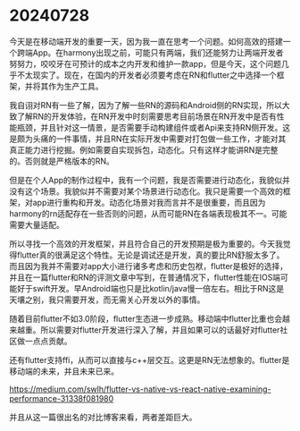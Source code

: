 # 20240728

今天是在移动端开发的重要一天，因为我一直在思考一个问题。如何高效的搭建一个跨端App。在harmony出现之前，可能只有两端，我们还能努力让两端开发者努努力，咬咬牙在可预计的成本之内开发和维护一款app，但是今天，这个问题几乎不太现实了。现在，在国内的开发者必须要考虑在RN和flutter之中选择一个框架，并将其作为生产工具。

我自诩对RN有一些了解，因为了解一些RN的源码和Android侧的RN实现，所以大致了解RN的开发体验，在RN开发中时刻需要思考目前场景在RN开发中是否有性能瓶颈，并且针对这一情景，是否需要手动构建组件或者Api来支持RN侧开发。这是颇为头痛的一件事情，并且RN在实际开发中需要对打包做一些工作，才能对其真正能力进行挖掘。例如需要自实现拆包，动态化。只有这样才能讲RN是完整的。否则就是严格版本的RN。

但是在个人App的制作过程中，我有一个问题，我是否需要进行动态化，我貌似并没有这个场景。我貌似并不需要对某个场景进行动态化。我只是需要一个高效的框架，对app进行重构和开发。动态化场景对我而言并不是很重要，而且因为harmony的rn适配存在一些否则的问题，从而可能RN在各端表现极其不一。可能需要大量适配。

所以寻找一个高效的开发框架，并且符合自己的开发预期是极为重要的。今天我觉得flutter真的很满足这个特性。无论是调试还是开发，真的要比RN舒服太多了。而且因为我并不需要对app大小进行诸多考虑和历史包袱，flutter是极好的选择，并且在一篇flutter和RN的评测文章中写到，在普通情况下，flutter性能在IOS端可能好于swift开发。早Android端也只是比kotlin/java慢一倍左右。相比于RN这是天壤之别，我只需要开发，而无需关心开发以外的事情。

随着目前flutter不如3.0阶段，flutter生态进一步成熟。移动端中flutter比重也会越来越重。所以需要对flutter开发进行深入了解，并且如果可以的话最好对flutter社区做一点点贡献。

还有flutter支持ffi，从而可以直接与c++层交互。这更是RN无法想象的。flutter是移动端的未来，并且未来已来。

https://medium.com/swlh/flutter-vs-native-vs-react-native-examining-performance-31338f081980

并且从这一篇很出名的对比博客来看，两者差距巨大。
